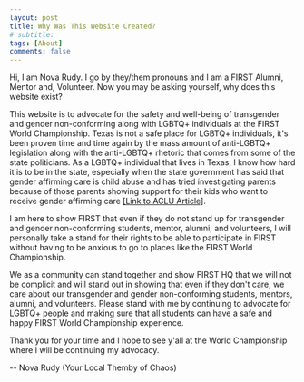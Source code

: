 ```yaml
---
layout: post
title: Why Was This Website Created?
# subtitle:
tags: [About]
comments: false
---
```


Hi, I am Nova Rudy. I go by they/them pronouns and I am a FIRST Alumni, Mentor and, Volunteer. Now you may be asking yourself, why does this website exist? 

This website is to advocate for the safety and well-being of transgender and gender non-conforming along with LGBTQ+ individuals at the FIRST World Championship. Texas is not a safe place for LGBTQ+ individuals, it's been proven time and time again by the mass amount of anti-LGBTQ+ legislation along with the anti-LGBTQ+ rhetoric that comes from some of the state politicians. As a LGBTQ+ individual that lives in Texas, I know how hard it is to be in the state, especially when the state government has said that gender affirming care is child abuse and has tried investigating parents because of those parents showing support for their kids who want to receive gender affirming care [[Link to ACLU Article]](https://www.aclu.org/news/lgbtq-rights/texas-wants-to-take-trans-kids-from-their-supportive-parents-were-suing).

I am here to show FIRST that even if they do not stand up for transgender and gender non-conforming students, mentor, alumni, and volunteers, I will personally take a stand for their rights to be able to participate in FIRST without having to be anxious to go to places like the FIRST World Championship.

 We as a community can stand together and show FIRST HQ that we will not be complicit and will stand out in showing that even if they don't care, we care about our transgender and gender non-conforming students, mentors, alumni, and volunteers. Please stand with me by continuing to advocate for LGBTQ+ people and making sure that all students can have a safe and happy FIRST World Championship experience.

 Thank you for your time and I hope to see y'all at the World Championship where I will be continuing my advocacy.

 -- Nova Rudy (Your Local Themby of Chaos)